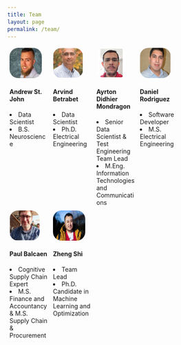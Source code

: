 ```yaml
---
title: Team
layout: page
permalink: /team/
---
```

<style>
* {
  box-sizing: border-box;
}

.column {
  float: left;
  width: 25%;
  padding: 5px;
}

/* Clearfix (clear floats) */
.row::after {
  content: "";
  clear: both;
  display: table;
}
img.rounded-corners {
  border-radius: 20px;
}
</style>

<script src="https://kit.fontawesome.com/7812f4f196.js" crossorigin="anonymous"></script>
<link rel="stylesheet" href="https://cdn.jsdelivr.net/gh/jpswalsh/academicons@1/css/academicons.min.css">

 <div class="row">
<div class="column">
    <div class="card">
      <img src="/teampics/andrew.jpg" class="rounded-corners" alt="am" width=75 height=70>
      <div class="container">
        <h4>Andrew St. John</h4>
        <li> Data Scientist </li>
        <li> B.S. Neuroscience </li>
<!--         <a href="https://www.linkedin.com/in/ayrton-didhier-mondragon-mejia-2401a996/"><i class="fab fa-linkedin"></i></a> -->
<!--         <a href="https://coral.ise.lehigh.edu/zhs310/"><i class="fas fa-home"></i></a> -->
        <a href="https://www.utoronto.ca/"><i class="fas fa-graduation-cap"></i></a>
<!--         <a href="https://optmllab.github.io/people.html"><i class="fas fa-university"></i></a> -->
        <a href="mailto:andrew.stjohn@ca.ibm.com"><i class="fas fa-envelope"></i></a>
      </div>
    </div>
  </div>

  <div class="column">
    <div class="card">
      <img src="/teampics/arvind.jpg" class="rounded-corners" alt="am" width=70 height=70>
      <div class="container">
        <h4>Arvind Betrabet</h4>
        <li> Data Scientist </li>
        <li> Ph.D. Electrical Engineering </li>
        <a href="https://www.linkedin.com/in/arvind-betrabet-phd-68b03a1/"><i class="fab fa-linkedin"></i></a>
<!--         <a href="https://coral.ise.lehigh.edu/zhs310/"><i class="fas fa-home"></i></a> -->
        <a href="https://www.smu.edu/"><i class="fas fa-graduation-cap"></i></a>
<!--         <a href="https://optmllab.github.io/people.html"><i class="fas fa-university"></i></a> -->
        <a href="mailto:arvind.betrabet@ibm.com"><i class="fas fa-envelope"></i></a>
<!--         <a href="https://scholar.google.com/citations?user=zOp8rvkAAAAJ&hl=en"><i class="ai ai-google-scholar-square"></i></a> -->
      </div>
    </div>
  </div>


<div class="column">
    <div class="card">
      <img src="/teampics/ayrton_v2.jpg" class="rounded-corners" alt="am" width=70 height=70>
      <div class="container">
        <h4>Ayrton Didhier Mondragon</h4>
        <li> Senior Data Scientist &amp; Test Engineering Team Lead</li>
        <li> M.Eng. Information Technologies and Communications </li>
        <a href="https://www.linkedin.com/in/ayrton-didhier-mondragon-mejia-2401a996/"><i class="fab fa-linkedin"></i></a>
<!--         <a href="https://coral.ise.lehigh.edu/zhs310/"><i class="fas fa-home"></i></a> -->
        <a href="https://www.uag.mx/"><i class="fas fa-graduation-cap"></i></a>
<!--         <a href="https://optmllab.github.io/people.html"><i class="fas fa-university"></i></a> -->
        <a href="mailto:ayrton.mondragon1@ibm.com"><i class="fas fa-envelope"></i></a>
      </div>
    </div>
  </div>

<div class="column">
    <div class="card">
      <img src="/teampics/daniel.jpg" class="rounded-corners" alt="am" width=72 height=70>
      <div class="container">
        <h4>Daniel Rodriguez</h4>
        <li> Software Developer </li>
        <li> M.S. Electrical Engineering </li>
        <a href="https://www.linkedin.com/in/daniel-rodriguez-17567b18a/"><i class="fab fa-linkedin"></i></a>
<!--         <a href="https://coral.ise.lehigh.edu/zhs310/"><i class="fas fa-home"></i></a> -->
        <a href="https://www.utep.edu/"><i class="fas fa-graduation-cap"></i></a>
<!--         <a href="https://optmllab.github.io/people.html"><i class="fas fa-university"></i></a> -->
        <a href="mailto:danirg.id25@gmail.com"><i class="fas fa-envelope"></i></a>
      </div>
    </div>
  </div> 
  
  
  
</div>

<div class="row">
  
  <div class="column">
    <div class="card">
      <img src="/teampics/paul.jpg" class="rounded-corners" alt="am" width=70 height=70>
      <div class="container">
        <h4>Paul Balcaen</h4>
        <li> Cognitive Supply Chain Expert </li>
        <li> M.S. Finance and Accountancy &amp; M.S. Supply Chain & Procurement </li>
        <a href="http://linkedin.com/in/paul-balcaen-533470"><i class="fab fa-linkedin"></i></a>
<!--         <a href="https://coral.ise.lehigh.edu/zhs310/"><i class="fas fa-home"></i></a> -->
        <a href="https://www.ulb.be/en"><i class="fas fa-graduation-cap"></i></a>
<!--         <a href="https://optmllab.github.io/people.html"><i class="fas fa-university"></i></a> -->
        <a href="mailto:paul_balcaen@yahoo.com"><i class="fas fa-envelope"></i></a>
      </div>
    </div>
  </div>

  

  <div class="column">
    <div class="card">
      <img src="/teampics/sz_2.jpg" class="rounded-corners" alt="zs" width=75 height=70>
      <div class="container">
        <h4>Zheng Shi</h4>
        <li> Team Lead</li>
        <li> Ph.D. Candidate in Machine Learning and Optimization </li>
        <a href="https://www.linkedin.com/in/zhengmartinshi/"><i class="fab fa-linkedin"></i></a>
        <a href="https://coral.ise.lehigh.edu/zhs310/"><i class="fas fa-home"></i></a>
        <a href="https://engineering.lehigh.edu/ise/faculty/post-docs-and-phd-students"><i class="fas fa-graduation-cap"></i></a>
        <a href="https://optmllab.github.io/people.html"><i class="fas fa-university"></i></a>
        <a href="https://scholar.google.com/citations?user=zOp8rvkAAAAJ&hl=en"><i class="ai ai-google-scholar-square"></i></a>
        <a href="mailto:shi.zheng.tfls@gmail.com"><i class="fas fa-envelope"></i></a>
      </div>
    </div>
  </div>

</div>
